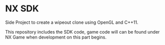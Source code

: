 NX SDK
======

Side Project to create a wipeout clone using OpenGL and C++11.

This repository includes the SDK code, game code will can be found
under NX Game when development on this part begins.


